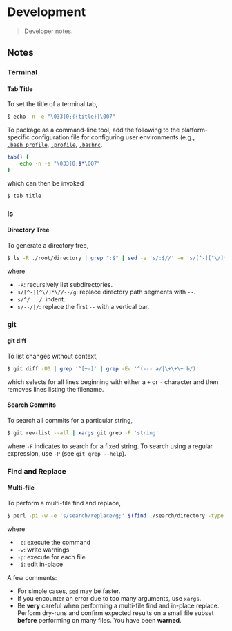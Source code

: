 # Development

> Developer notes.


<!-- Make sure to keep an empty line after the `section` element and another before the `/section` close. -->

<section class="notes">

## Notes

### Terminal

#### Tab Title

To set the title of a terminal tab,

``` bash
$ echo -n -e "\033]0;{{title}}\007"
```

To package as a command-line tool, add the following to the platform-specific configuration file for configuring user environments (e.g., [`.bash_profile`][bash-profile], [`.profile`][bash-profile], [`.bashrc`][bash-profile].

``` bash
tab() {
    echo -n -e "\033]0;$*\007"   
}
```

which can then be invoked

``` bash
$ tab title
```


### ls

#### Directory Tree

To generate a directory tree,

``` bash
$ ls -R ./root/directory | grep ":$" | sed -e 's/:$//' -e 's/[^-][^\/]*\//--/g' -e 's/^/   /' -e 's/--/|/'
```

where

* `-R`: recursively list subdirectories.
* `s/[^-][^\/]*\//--/g`: replace directory path segments with `--`.
* `s/^/   /`: indent.
* `s/--/|/`: replace the first `--` with a vertical bar.


### git

#### git diff

To list changes without context,

``` bash
$ git diff -U0 | grep '^[+-]' | grep -Ev '^(--- a/|\+\+\+ b/)'
```

which selects for all lines beginning with either a `+` or `-` character and then removes lines listing the filename.


#### Search Commits

To search all commits for a particular string,

``` bash
$ git rev-list --all | xargs git grep -F 'string'
```

where `-F` indicates to search for a fixed string. To search using a regular expression, use `-P` (see `git grep --help`).


### Find and Replace

#### Multi-file

To perform a multi-file find and replace,

``` bash
$ perl -pi -w -e 's/search/replace/g;' $(find ./search/directory -type f)
```

where

* `-e`: execute the command
* `-w`: write warnings
* `-p`: execute for each file
* `-i`: edit in-place

A few comments:

* For simple cases, [`sed`][sed-find-and-replace] may be faster.
* If you encounter an error due to too many arguments, use `xargs`.
* Be __very__ careful when performing a multi-file find and in-place replace. Perform dry-runs and confirm expected results on a small file subset __before__ performing on many files. You have been __warned__.

</section>

<!-- /.notes -->

<!-- Section for all links. Make sure to keep an empty line after the `section` element and another before the `/section` close. -->

<section class="links">

[sed-find-and-replace]: http://stackoverflow.com/questions/11392478/how-to-replace-a-string-in-multiple-files-in-linux-command-line

[bash-profile]: http://tldp.org/LDP/Bash-Beginners-Guide/html/sect_03_01.html

</section>

<!-- /.links -->

